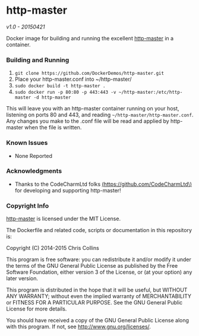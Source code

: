 http-master
===========

_v1.0 - 20150421_

Docker image for building and running the excellent [http-master](https://github.com/CodeCharmLtd/http-master) in a container.

### Building and Running ###

1. `git clone https://github.com/DockerDemos/http-master.git`
2. Place your http-master.conf into ~/http-master/
3. `sudo docker build -t http-master .`
4. `sudo docker run -p 80:80 -p 443:443 -v ~/http-master:/etc/http-master -d http-master`

This will leave you with an http-master container running on your host, listening on ports 80 and 443, and reading `~/http-master/http-master.conf`.  Any changes you make to the .conf file will be read and applied by http-master when the file is written.

### Known Issues ###

* None Reported

### Acknowledgments ###

* Thanks to the CodeCharmLtd folks [\(https://github.com/CodeCharmLtd\)](https://github.com/CodeCharmLtd) for developing and supporting http-master!

### Copyright Info ###

[http-master](https://github.com/CodeCharmLtd/http-master) is licensed under the MIT License.

The Dockerfile and related code, scripts or documentation in this repository is:

Copyright (C) 2014-2015 Chris Collins

This program is free software: you can redistribute it and/or modify it under the terms of the GNU General Public License as published by the Free Software Foundation, either version 3 of the License, or (at your option) any later version.

This program is distributed in the hope that it will be useful, but WITHOUT ANY WARRANTY; without even the implied warranty of MERCHANTABILITY or FITNESS FOR A PARTICULAR PURPOSE. See the GNU General Public License for more details.

You should have received a copy of the GNU General Public License along with this program. If not, see http://www.gnu.org/licenses/.


